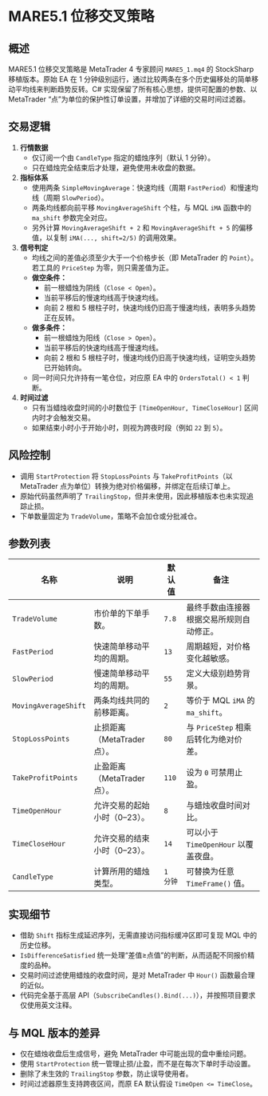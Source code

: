 # MARE5.1 位移交叉策略

## 概述
MARE5.1 位移交叉策略是 MetaTrader 4 专家顾问 `MARE5_1.mq4` 的 StockSharp 移植版本。原始 EA 在 1 分钟级别运行，通过比较两条在多个历史偏移处的简单移动平均线来判断趋势反转。C# 实现保留了所有核心思想，提供可配置的参数、以 MetaTrader “点”为单位的保护性订单设置，并增加了详细的交易时间过滤器。

## 交易逻辑
1. **行情数据**
   - 仅订阅一个由 `CandleType` 指定的蜡烛序列（默认 1 分钟）。
   - 只在蜡烛完全结束后才处理，避免使用未收盘的数据。
2. **指标体系**
   - 使用两条 `SimpleMovingAverage`：快速均线（周期 `FastPeriod`）和慢速均线（周期 `SlowPeriod`）。
   - 两条均线都向前平移 `MovingAverageShift` 个柱，与 MQL `iMA` 函数中的 `ma_shift` 参数完全对应。
   - 另外计算 `MovingAverageShift + 2` 和 `MovingAverageShift + 5` 的偏移值，以复制 `iMA(..., shift=2/5)` 的调用效果。
3. **信号判定**
   - 均线之间的差值必须至少大于一个价格步长（即 MetaTrader 的 `Point`）。若工具的 `PriceStep` 为零，则只需差值为正。
   - **做空条件：**
     - 前一根蜡烛为阴线（`Close < Open`）。
     - 当前平移后的慢速均线高于快速均线。
     - 向前 2 根和 5 根柱子时，快速均线仍旧高于慢速均线，表明多头趋势正在反转。
   - **做多条件：**
     - 前一根蜡烛为阳线（`Close > Open`）。
     - 当前平移后的快速均线高于慢速均线。
     - 向前 2 根和 5 根柱子时，慢速均线仍旧高于快速均线，证明空头趋势已开始转向。
   - 同一时间只允许持有一笔仓位，对应原 EA 中的 `OrdersTotal() < 1` 判断。
4. **时间过滤**
   - 只有当蜡烛收盘时间的小时数位于 `[TimeOpenHour, TimeCloseHour]` 区间内时才会触发交易。
   - 如果结束小时小于开始小时，则视为跨夜时段（例如 `22` 到 `5`）。

## 风险控制
- 调用 `StartProtection` 将 `StopLossPoints` 与 `TakeProfitPoints`（以 MetaTrader 点为单位）转换为绝对价格偏移，并绑定在后续订单上。
- 原始代码虽然声明了 `TrailingStop`，但并未使用，因此移植版本也未实现追踪止损。
- 下单数量固定为 `TradeVolume`，策略不会加仓或分批减仓。

## 参数列表
| 名称 | 说明 | 默认值 | 备注 |
| --- | --- | --- | --- |
| `TradeVolume` | 市价单的下单手数。 | `7.8` | 最终手数由连接器根据交易所规则自动修正。 |
| `FastPeriod` | 快速简单移动平均的周期。 | `13` | 周期越短，对价格变化越敏感。 |
| `SlowPeriod` | 慢速简单移动平均的周期。 | `55` | 定义大级别趋势背景。 |
| `MovingAverageShift` | 两条均线共同的前移距离。 | `2` | 等价于 MQL `iMA` 的 `ma_shift`。 |
| `StopLossPoints` | 止损距离（MetaTrader 点）。 | `80` | 与 `PriceStep` 相乘后转化为绝对价差。 |
| `TakeProfitPoints` | 止盈距离（MetaTrader 点）。 | `110` | 设为 `0` 可禁用止盈。 |
| `TimeOpenHour` | 允许交易的起始小时（0–23）。 | `8` | 与蜡烛收盘时间对比。 |
| `TimeCloseHour` | 允许交易的结束小时（0–23）。 | `14` | 可以小于 `TimeOpenHour` 以覆盖夜盘。 |
| `CandleType` | 计算所用的蜡烛类型。 | `1 分钟` | 可替换为任意 `TimeFrame()` 值。 |

## 实现细节
- 借助 `Shift` 指标生成延迟序列，无需直接访问指标缓冲区即可复现 MQL 中的历史位移。
- `IsDifferenceSatisfied` 统一处理“差值≥点值”的判断，从而适配不同报价精度的品种。
- 交易时间过滤使用蜡烛的收盘时间，是对 MetaTrader 中 `Hour()` 函数最合理的近似。
- 代码完全基于高层 API（`SubscribeCandles().Bind(...)`），并按照项目要求仅使用英文注释。

## 与 MQL 版本的差异
- 仅在蜡烛收盘后生成信号，避免 MetaTrader 中可能出现的盘中重绘问题。
- 使用 `StartProtection` 统一管理止损/止盈，而不是在每次下单时手动设置。
- 删除了未生效的 `TrailingStop` 参数，防止误导使用者。
- 时间过滤器原生支持跨夜区间，而原 EA 默认假设 `TimeOpen <= TimeClose`。
